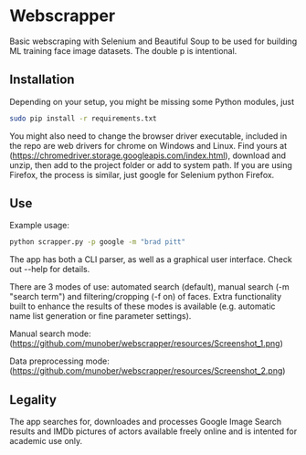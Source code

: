 # Webscrapper

Basic webscraping with Selenium and Beautiful Soup to be used for building ML training face image datasets.
The double p is intentional.

## Installation
Depending on your setup, you might be missing some Python modules, just

```bash
sudo pip install -r requirements.txt
```
You might also need to change the browser driver executable, included in the repo are web drivers for chrome on Windows and Linux. Find yours at (https://chromedriver.storage.googleapis.com/index.html), download and unzip, then add to the project folder or add to system path. If you are using Firefox, the process is similar, just google for Selenium python Firefox.

## Use

Example usage:
```bash
python scrapper.py -p google -m "brad pitt"
```
The app has both a CLI parser, as well as a graphical user interface. Check out --help for details.

There are 3 modes of use: automated search (default), manual search (-m "search term") and filtering/cropping (-f on) of faces. Extra functionality built to enhance the results of these modes is available (e.g. automatic name list generation or fine parameter settings).

Manual search mode:
(https://github.com/munober/webscrapper/resources/Screenshot_1.png)

Data preprocessing mode:
(https://github.com/munober/webscrapper/resources/Screenshot_2.png)

## Legality
The app searches for, downloades and processes Google Image Search results and IMDb pictures of actors available freely online and is intented for academic use only.
